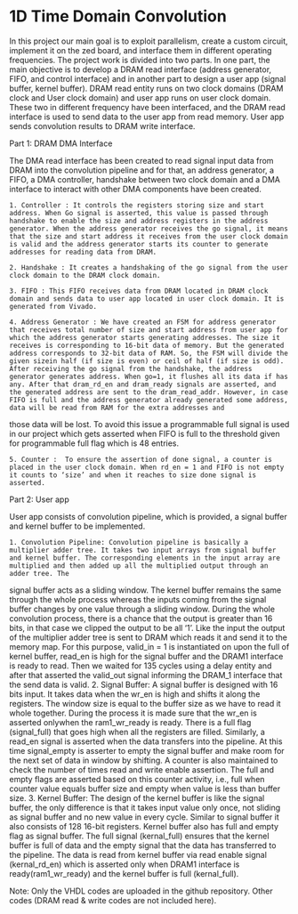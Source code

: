# 1D Time Domain Convolution

In this project our main goal is to exploit parallelism, create a custom circuit, implement it on the zed board, and interface them in different operating frequencies. The project work is divided into two parts. In one part, the main objective is to develop a DRAM read interface (address generator, FIFO, and control interface) and in another part to design a user app (signal buffer, kernel buffer). DRAM read entity runs on two clock domains (DRAM clock and User clock domain) and user app runs on user clock domain. These two in different frequency have been interfaced, and the DRAM read interface is used to send data to the user app from read memory. User app sends convolution results to DRAM write interface.

Part 1: DRAM DMA Interface

The DMA read interface has been created to read signal input data from DRAM into the convolution pipeline and for that, an address generator, a FIFO, a DMA controller, handshake between two clock domain and a DMA interface to interact with other DMA components
have been created. 

	1. Controller : It controls the registers storing size and start address. When Go signal is asserted, this value is passed through handshake to enable the size and address registers in the address generator. When the address generator receives the go signal, it means that the size and start address it receives from the user clock domain is valid and the address generator starts its counter to generate addresses for reading data from DRAM.
	
	2. Handshake : It creates a handshaking of the go signal from the user clock domain to the DRAM clock domain.
	
	3. FIFO : This FIFO receives data from DRAM located in DRAM clock domain and sends data to user app located in user clock domain. It is generated from Vivado.
	
	4. Address Generator : We have created an FSM for address generator that receives total number of size and start address from user app for which the address generator starts generating addresses. The size it receives is corresponding to 16-bit data of memory. But the generated address corresponds to 32-bit data of RAM. So, the FSM will divide the given sizein half (if size is even) or ceil of half (if size is odd). After receiving the go signal from the handshake, the address generator generates address. When go=1, it flushes all its data if has any. After that dram_rd_en and dram_ready signals are asserted, and the generated address are sent to the dram_read_addr. However, in case FIFO is full and the address generator already generated some address, data will be read from RAM for the extra addresses and
those data will be lost. To avoid this issue a programmable full signal is used in our project which gets asserted when FIFO is full to the threshold given for programmable full flag which is 48 entries.

	5. Counter :  To ensure the assertion of done signal, a counter is placed in the user clock domain. When rd_en = 1 and FIFO is not empty it counts to ‘size’ and when it reaches to size done signal is asserted.

Part 2: User app

User app consists of convolution pipeline, which is provided, a signal buffer and kernel buffer to be implemented.

	1. Convolution Pipeline: Convolution pipeline is basically a multiplier adder tree. It takes two input arrays from signal buffer and kernel buffer. The corresponding elements in the input array are multiplied and then added up all the multiplied output through an adder tree. The
signal buffer acts as a sliding window. The kernel buffer remains the same through the whole process whereas the inputs coming from the signal buffer changes by one value through a sliding window. During the whole convolution process, there is a chance that the output is
greater than 16 bits, in that case we clipped the output to be all ‘1’. Like the input the output of the multiplier adder tree is sent to DRAM which reads it and send it to the memory map. For this purpose, valid_in = 1 is instantiated on upon the full of kernel buffer, read_en is high
for the signal buffer and the DRAM1 interface is ready to read. Then we waited for 135 cycles using a delay entity and after that asserted the valid_out signal informing the DRAM_1 interface that the send data is valid.
	2. Signal Buffer: A signal buffer is designed with 16 bits input. It takes data when the wr_en is high and shifts it along the registers. The window size is equal to the buffer size as we have to read it whole together. During the process it is made sure that the wr_en is asserted onlywhen the ram1_wr_ready is ready. There is a full flag (signal_full) that goes high when all the
registers are filled. Similarly, a read_en signal is asserted when the data transfers into the pipeline. At this time signal_empty is asserter to empty the signal buffer and make room for the next set of data in window by shifting. A counter is also maintained to check the number
of times read and write enable assertion. The full and empty flags are asserted based on this counter activity, i.e., full when counter value equals buffer size and empty when value is less than buffer size.
	3. Kernel Buffer: The design of the kernel buffer is like the signal buffer, the only difference is that it takes input value only once, not sliding as signal buffer and no new value in every cycle.
Similar to signal buffer it also consists of 128 16-bit registers. Kernel buffer also has full and empty flag as signal buffer. The full signal (kernal_full) ensures that the kernel buffer is full of
data and the empty signal that the data has transferred to the pipeline. The data is read from kernel buffer via read enable signal (kernal_rd_en) which is asserted only when DRAM1 interface is ready(ram1_wr_ready) and the kernel buffer is full (kernal_full).


Note: Only the VHDL codes are uploaded in the github repository. Other codes (DRAM read & write codes are not included here).
